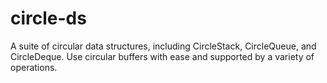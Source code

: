 # circle-ds
A suite of circular data structures, including CircleStack, CircleQueue, and CircleDeque. Use circular buffers with ease and supported by a variety of operations.
